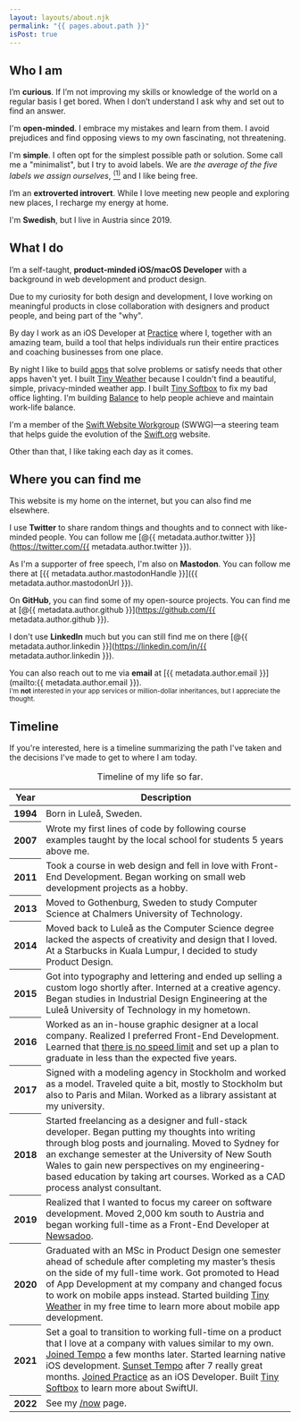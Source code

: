 ```yaml
---
layout: layouts/about.njk
permalink: "{{ pages.about.path }}"
isPost: true
---
```


## Who I am

I’m **curious**. If I’m not improving my skills or knowledge of the world on a regular basis I get bored. When I don’t understand I ask why and set out to find an answer.

I'm **open-minded**. I embrace my mistakes and learn from them. I avoid prejudices and find opposing views to my own fascinating, not threatening.

I'm **simple**. I often opt for the simplest possible path or solution. Some call me a "minimalist", but I try to avoid labels. We are _the average of the five labels we assign ourselves_, <a class="subhead foreground-tertiary" href="/{{ pages.lessons.path }}239" aria-label="Go to reference"><sup>(1)</sup></a> and I like being free.

I’m an **extroverted introvert**. While I love meeting new people and exploring new places, I recharge my energy at home.

I'm **Swedish**, but I live in Austria since 2019.

## What I do

I’m a self-taught, **product-minded iOS/macOS Developer** with a background in web development and product design.

Due to my curiosity for both design and development, I love working on meaningful products in close collaboration with designers and product people, and being part of the "why".

By day I work as an iOS Developer at [Practice](https://practice.do) where I, together with an amazing team, build a tool that helps individuals run their entire practices and coaching businesses from one place.

By night I like to build [apps](/apps/) that solve problems or satisfy needs that other apps haven't yet. I built [Tiny Weather](/apps/tiny-weather/) because I couldn't find a beautiful, simple, privacy-minded weather app. I built [Tiny Softbox](/apps/tiny-softbox/) to fix my bad office lighting. I'm building [Balance](/apps/balance/) to help people achieve and maintain work-life balance.

I'm a member of the [Swift Website Workgroup](https://www.swift.org/website-workgroup/) (SWWG)—a steering team that helps guide the evolution of the [Swift.org](https://www.swift.org) website.

Other than that, I like taking each day as it comes.

## Where you can find me

This website is my home on the internet, but you can also find me elsewhere.

I use **Twitter** to share random things and thoughts and to connect with like-minded people. You can follow me [@{{ metadata.author.twitter }}](https://twitter.com/{{ metadata.author.twitter }}).

As I'm a supporter of free speech, I'm also on **Mastodon**. You can follow me there at [{{ metadata.author.mastodonHandle }}]({{ metadata.author.mastodonUrl }}).

On **GitHub**, you can find some of my open-source projects. You can find me at [@{{ metadata.author.github }}](https://github.com/{{ metadata.author.github }}).

I don't use **LinkedIn** much but you can still find me on there [@{{ metadata.author.linkedin }}](https://linkedin.com/in/{{ metadata.author.linkedin }}).

You can also reach out to me via **email** at [{{ metadata.author.email }}](mailto:{{ metadata.author.email }}). \
<small>I'm **not** interested in your app services or million-dollar inheritances, but I appreciate the thought.</small>

## Timeline

If you're interested, here is a timeline summarizing the path I've taken and the decisions I've made to get to where I am today.

<table id="timeline">
	<caption class="hidden">Timeline of my life so far.</caption>
	<thead class="hidden">
		<tr>
			<th>Year</th>
			<th>Description</th>
		</tr>
	</thead>
	<tbody>
		<tr>
			<th>1994</th>
			<td>Born in Luleå, Sweden.</td>
		</tr>
		<tr>
			<th>2007</th>
			<td>Wrote my first lines of code by following course examples taught by the local school for students 5 years above me.</td>
		</tr>
		<tr>
			<th>2011</th>
			<td>Took a course in web design and fell in love with Front-End Development. Began working on small web development projects as a hobby.</td>
		</tr>
		<tr>
			<th>2013</th>
			<td>Moved to Gothenburg, Sweden to study Computer Science at Chalmers University of Technology.</td>
		</tr>
		<tr>
			<th>2014</th>
			<td>Moved back to Luleå as the Computer Science degree lacked the aspects of creativity and design that I loved. At a Starbucks in Kuala Lumpur, I decided to study Product Design.</td>
		</tr>
		<tr>
			<th>2015</th>
			<td>Got into typography and lettering and ended up selling a custom logo shortly after. Interned at a creative agency. Began studies in Industrial Design Engineering at the Luleå University of Technology in my hometown.</td>
		</tr>
		<tr>
			<th>2016</th>
			<td>Worked as an in-house graphic designer at a local company. Realized I preferred Front-End Development. Learned that <a href="https://sive.rs/kimo">there is no speed limit</a> and set up a plan to graduate in less than the expected five years.</td>
		</tr>
		<tr>
			<th>2017</th>
			<td>Signed with a modeling agency in Stockholm and worked as a model. Traveled quite a bit, mostly to Stockholm but also to Paris and Milan. Worked as a library assistant at my university.</td>
		</tr>
		<tr>
			<th>2018</th>
			<td>Started freelancing as a designer and full-stack developer. Began putting my thoughts into writing through blog posts and journaling. Moved to Sydney for an exchange semester at the University of New South Wales to gain new perspectives on my engineering-based education by taking art courses. Worked as a CAD process analyst consultant.</td>
		</tr>
		<tr>
			<th>2019</th>
			<td>Realized that I wanted to focus my career on software development. Moved 2,000 km south to Austria and began working full-time as a Front-End Developer at <a href="https://newsadoo.com">Newsadoo</a>.</td>
		</tr>
		<tr>
			<th>2020</th>
			<td>Graduated with an MSc in Product Design one semester ahead of schedule after completing my master’s thesis on the side of my full-time work. Got promoted to Head of App Development at my company and changed focus to work on mobile apps instead. Started building <a href="/apps/tiny-weather/">Tiny Weather</a> in my free time to learn more about mobile app development.</td>
		</tr>
		<tr>
			<th>2021</th>
			<td>Set a goal to transition to working full-time on a product that I love at a company with values similar to my own. <a href="/blog/joining-tempo/">Joined Tempo</a> a few months later. Started learning native iOS development. <a href="/blog/sunsetting-tempo/">Sunset Tempo</a> after 7 really great months. <a href="/blog/joining-practice/">Joined Practice</a> as an iOS Developer. Built <a href="/apps/tiny-softbox/">Tiny Softbox</a> to learn more about SwiftUI.</td>
		</tr>
		<tr>
			<th>2022</th>
			<td>See my <a href="/now">/now</a> page.</td>
		</tr>
	</tbody>
</table>
